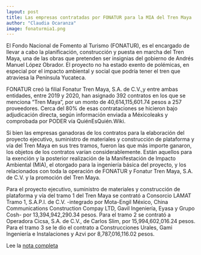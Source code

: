 ```yaml
---
layout: post
title: Las empresas contratadas por FONATUR para la MIA del Tren Maya
author: "Claudia Ocaranza"
image: fonaturmia1.png
---
```

El Fondo Nacional de Fomento al Turismo (FONATUR), es el encargado de llevar a cabo la planificación, construcción y puesta en marcha del Tren Maya, una de las obras que pretenden ser insignias del gobierno de Andrés Manuel López Obrador. El proyecto no ha estado exento de polémicas, en especial por el impacto ambiental y social que podría tener el tren que atraviesa la Península Yucateca.

FONATUR creó la filial Fonatur Tren Maya, S.A. de C.V.,y entre ambas entidades, entre 2019 y 2020, han asignado 392 contratos en los que se menciona “Tren Maya”, por un monto de 40,614,115,601.74 pesos a 257 proveedores. Cerca del 80% de esas contrataciones se hicieron bajo adjudicación directa, según información enviada a Méxicoleaks y comprobada por PODER vía QuiénEsQuién.Wiki.

Si bien las empresas ganadoras de los contratos para la elaboración del proyecto ejecutivo, suministro de materiales y construcción de plataforma y vía del Tren Maya en sus tres tramos, fueron las que más importe ganaron, los objetos de los contratos varían considerablemente. Están aquellos para la exención y la posterior realización de la Manifestación de Impacto Ambiental (MIA), el otorgado para la ingeniería básica del proyecto, y los relacionados con toda la operación de FONATUR y Fonatur Tren Maya, S.A. de C.V. y la promoción del Tren Maya.

Para el proyecto ejecutivo, suministro de materiales y construcción de plataforma y vía del tramo 1 del Tren Maya se contrató a Consorcio LAMAT Tramo 1, S.A.P.I. de C.V. -integrado por Mota-Engil México, China Communications Construction Compay LTD, Gavil Ingeniería, Eyasa y Grupo Cosh- por 13,394,942,290.34 pesos. Para el tramo 2 se contrató a Operadora Cicsa, S.A. de C.V., de Carlos Slim, por 15,994,602,016.24 pesos. Para el tramo 3 se le dio el contrato a Construcciones Urales, Gami Ingeniería e Instalaciones y Azvi por 8,787,016,116.02 pesos.

Lee la [nota completa](https://poderlatam.org/2020/08/las-empresas-de-la-mia-del-tren-maya/)
